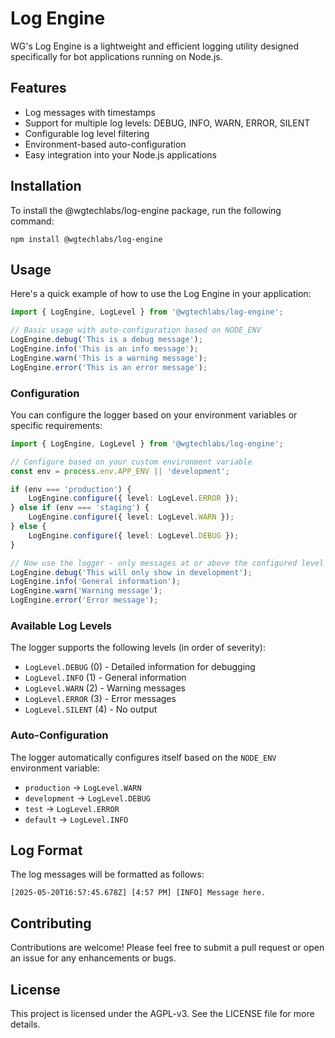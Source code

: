 # Log Engine

WG's Log Engine is a lightweight and efficient logging utility designed specifically for bot applications running on Node.js.

## Features

- Log messages with timestamps
- Support for multiple log levels: DEBUG, INFO, WARN, ERROR, SILENT
- Configurable log level filtering
- Environment-based auto-configuration
- Easy integration into your Node.js applications

## Installation

To install the @wgtechlabs/log-engine package, run the following command:

```
npm install @wgtechlabs/log-engine
```

## Usage

Here's a quick example of how to use the Log Engine in your application:

```typescript
import { LogEngine, LogLevel } from '@wgtechlabs/log-engine';

// Basic usage with auto-configuration based on NODE_ENV
LogEngine.debug('This is a debug message');
LogEngine.info('This is an info message');
LogEngine.warn('This is a warning message');
LogEngine.error('This is an error message');
```

### Configuration

You can configure the logger based on your environment variables or specific requirements:

```typescript
import { LogEngine, LogLevel } from '@wgtechlabs/log-engine';

// Configure based on your custom environment variable
const env = process.env.APP_ENV || 'development';

if (env === 'production') {
    LogEngine.configure({ level: LogLevel.ERROR });
} else if (env === 'staging') {
    LogEngine.configure({ level: LogLevel.WARN });
} else {
    LogEngine.configure({ level: LogLevel.DEBUG });
}

// Now use the logger - only messages at or above the configured level will be shown
LogEngine.debug('This will only show in development');
LogEngine.info('General information');
LogEngine.warn('Warning message');
LogEngine.error('Error message');
```

### Available Log Levels

The logger supports the following levels (in order of severity):

- `LogLevel.DEBUG` (0) - Detailed information for debugging
- `LogLevel.INFO` (1) - General information
- `LogLevel.WARN` (2) - Warning messages
- `LogLevel.ERROR` (3) - Error messages
- `LogLevel.SILENT` (4) - No output

### Auto-Configuration

The logger automatically configures itself based on the `NODE_ENV` environment variable:

- `production` → `LogLevel.WARN`
- `development` → `LogLevel.DEBUG`
- `test` → `LogLevel.ERROR`
- `default` → `LogLevel.INFO`

## Log Format

The log messages will be formatted as follows:

```
[2025-05-20T16:57:45.678Z] [4:57 PM] [INFO] Message here.
```

## Contributing

Contributions are welcome! Please feel free to submit a pull request or open an issue for any enhancements or bugs.

## License

This project is licensed under the AGPL-v3. See the LICENSE file for more details.
